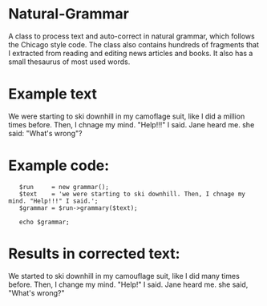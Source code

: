 # Natural-Grammar

A class to process text and auto-correct in natural grammar, which follows the Chicago style code. The class also contains hundreds of fragments that I extracted from reading and editing news articles and books. It also has a small thesaurus of most used words.

# Example text

We were starting to ski downhill in my camoflage suit, like I did a million times before. Then, I chnage my mind. "Help!!!" I said. Jane heard me. she said: "What's wrong"?

# Example code:
       $run     = new grammar();
       $text    = 'we were starting to ski downhill. Then, I chnage my mind. "Help!!!" I said.';
       $grammar = $run->grammary($text);
       
       echo $grammar;


# Results in corrected text: 

We started to ski downhill in my camouflage suit, like I did many times before. Then, I change my mind. "Help!" I said. Jane heard me. she said, "What's wrong?"
